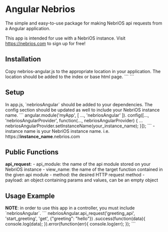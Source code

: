 # Angular Nebrios

The simple and easy-to-use package for making NebriOS api requests from a Angular application.

This app is intended for use with a NebriOS instance. Visit https://nebrios.com to sign up for free!

<h2>Installation</h2>
Copy nebrios-angular.js to the appropriate location in your application.
The location should be added to the index or base html page.
```
<script src="/path/to/nebrios-angular.js"></script>
```

<h2>Setup</h2>
In app.js, `nebriosAngular` should be added to your dependencies.
The config section should be updated as well to include your NebriOS instance name.
```
angular.module('myApp', [
  ...,
  'nebriosAngular'
]).
config([..., 'nebriosAngularProvider', function(..., nebriosAngularProvider) {
  ...
  nebriosAngularProvider.setInstanceName(your_instance_name);
}]);
```
- instance name is your NebriOS instance name. i.e. https://<strong>instance_name</strong>.nebrios.com

<h2>Public Functions</h2>
<strong>api_request</strong>:
- api_module: the name of the api module stored on your NebriOS instance
- view_name: the name of the target function contained in the given api module
- method: the desired HTTP request method
- payload: an object containing params and values, can be an empty object

<h2>Usage Example</h2>
<strong>NOTE</strong>: in order to use this app in a controller, you must include `nebriosAngular`.
```
nebriosAngular.api_request('greeting_api', 'start_greeting', 'get', {"greeting": "hello"})
    .success(function(data){
        console.log(data);
    }).error(function(err){
        console.log(err);
    });
```
